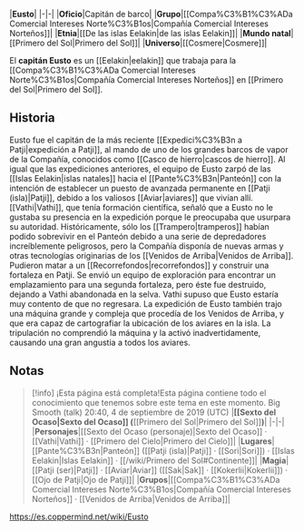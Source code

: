 

|**Eusto**|
|-|-|
|**Oficio**|Capitán de barco|
|**Grupo**|[[Compa%C3%B1%C3%ADa Comercial Intereses Norte%C3%B1os\|Compañía Comercial Intereses Norteños]]|
|**Etnia**|[[De las islas Eelakin\|de las islas Eelakin]]|
|**Mundo natal**|[[Primero del Sol\|Primero del Sol]]|
|**Universo**|[[Cosmere\|Cosmere]]|

El **capitán Eusto** es un [[Eelakin\|eelakin]] que trabaja para la [[Compa%C3%B1%C3%ADa Comercial Intereses Norte%C3%B1os\|Compañía Comercial Intereses Norteños]] en [[Primero del Sol\|Primero del Sol]].

## Historia
Eusto fue el capitán de la más reciente [[Expedici%C3%B3n a Patji\|expedición a Patji]], al mando de uno de los grandes barcos de vapor de la Compañía, conocidos como [[Casco de hierro\|cascos de hierro]]. Al igual que las expediciones anteriores, el equipo de Eusto zarpó de las [[Islas Eelakin\|islas natales]] hacia el [[Pante%C3%B3n\|Panteón]] con la intención de establecer un puesto de avanzada permanente en [[Patji (isla)\|Patji]], debido a los valiosos [[Aviar\|aviares]] que vivían allí. [[Vathi\|Vathi]], que tenía formación científica, señaló que a Eusto no le gustaba su presencia en la expedición porque le preocupaba que usurpara su autoridad.
Históricamente, sólo los [[Trampero\|tramperos]] habían podido sobrevivir en el Panteón debido a una serie de depredadores increíblemente peligrosos, pero la Compañía disponía de nuevas armas y otras tecnologías originarias de los [[Venidos de Arriba\|Venidos de Arriba]]. Pudieron matar a un [[Recorrefondos\|recorrefondos]] y construir una fortaleza en Patji. Se envió un equipo de exploración para encontrar un emplazamiento para una segunda fortaleza, pero éste fue destruido, dejando a Vathi abandonada en la selva. Vathi supuso que Eusto estaría muy contento de que no regresara.
La expedición de Eusto también trajo una máquina grande y compleja que procedía de los Venidos de Arriba, y que era capaz de cartografiar la ubicación de los aviares en la isla. La tripulación no comprendió la máquina y la activó inadvertidamente, causando una gran angustia a todos los aviares.

## Notas

> [!info] ¡Esta página está completa!Esta página contiene todo el conocimiento que tenemos sobre este tema en este momento.
Big Smooth (talk) 20:40, 4 de septiembre de 2019 (UTC)
|**[[Sexto del Ocaso\|Sexto del Ocaso]] (**[[Primero del Sol\|Primero del Sol]]**)**|
|-|-|
|**Personajes**|[[Sexto del Ocaso (personaje)\|Sexto del Ocaso]] · [[Vathi\|Vathi]] · [[Primero del Cielo\|Primero del Cielo]]|
|**Lugares**|[[Pante%C3%B3n\|Panteón]] ([[Patji (isla)\|Patji]] · [[Sori\|Sori]]) · [[Islas Eelakin\|Islas Eelakin]] · [[/wiki/Primero del Sol#Continente]]|
|**Magia**|[[Patji (ser)\|Patji]] · [[Aviar\|Aviar]] ([[Sak\|Sak]] · [[Kokerlii\|Kokerlii]]) · [[Ojo de Patji\|Ojo de Patji]]|
|**Grupos**|[[Compa%C3%B1%C3%ADa Comercial Intereses Norte%C3%B1os\|Compañía Comercial Intereses Norteños]] · [[Venidos de Arriba\|Venidos de Arriba]]|



https://es.coppermind.net/wiki/Eusto